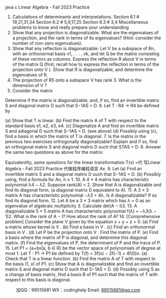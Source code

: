 java c
Linear Algebra - Fall 2023 
Practice
1. Calculations of determinants and interpretations.
Section 6.1 # 19,21,31,34
Section 6.2 # 5,9,17,25
Section 6.3 # 3,4
Miscellaneous problems to know and really prepare your understanding 
2. Show that any projection is diagonalizable.
What are the eigenvalues of a projection, and the rank in terms of its eigenvalues? (Hint: consider the number of non-zero eigenvalues).
3. Show that any reflection is diagonalizable:
Let V be a subspace of Rn, with an orthonormal basis v1, . . . , vk, and let Q be the matrix consisting of these vectors as columns. Express the reflection R about V in terms of the matrix Q (first, recall how to express the reflection in terms of the projection onto V ). Show that R is diagonalizable, and determine the eigenvalues of R.
4. The projection of R5 onto a subspace V has rank 3. What is the dimension of V ?
5. Consider the matrix

Determine if the matrix is diagonalizable, and, if so, find an invertible matrix S and diagonal matrix D such that S−1AS = D.
6. Let T : R4 → R4 be defined by

(a) Show that T is linear.
(b) Find the matrix A of T with respect to the standard basis e1, e2, e3, e4.
(c) Diagonalize A and find an invertible matrix S and adiagonal D such that S−1AS = D. (see above)
(d) Possibly using (c), find a basis in which the matrix of T is diagonal.
7. Is the matrix in the previous two exercises orthogonally diagonalizable? Explain and if so, find an orthogonal matrix S and diagonal matrix D such that STAS = D.
8. Answer the same two questions as above for the matrix:

Equivalentlty, same questions for the linear transformation T(x) =代 写Linear Algebra - Fall 2023 Practice
代做程序编程语言 Ax.
9. Let 
(a) Find an invertible matrix S and a diagonal matrix D such that S−1AS = D.
(b) Possibly using, find a formula for An, n ≥ 1.
10. A 4 × 4 matrix has characteristic polynomial λ4 − λ2. Suppose rank(A) = 2. Show that A is diagonalizable and find its diagonal form. (a diagonal matrix D equivalent to A).
11. A 3 × 3 matrix A has characteristic polynomial −λ3 + 4λ. Is A diagonalizable? If so find its diagonal form.
12. Let A be a 3 × 3 matrix which has λ = 0 as an eigenvalue of algebraic multiplicity 3. Calculate det(A − I)3.
13. A diagonalizable 5 × 5 matrix A has characteristic polynomial f(λ) = −λ3(λ − 1)2. What is the rank of A − I? How about the rank of A?
14. [Comprehensive problem]
Consider the plane V given by the equation x + y + z = 0.
(a) Find a matrix whose kernel is V .
(b) Find a basis in V .
(c) Find an orthonormal basis in V .
(d) Let P be the projection onto V . Find the matrix of P.
(e) Find a basis where the matrix of P is diagonal, and determine this diagonal matrix.
(f) Find the eigenvalues of P, the determinant of P and the trace of P.
15. Let P1 = {a+bx|a, b ∈ R} be the vector space of polynomials of degree at most 1. Let T : P1 → P1 be defined by T(f) = 3f(x) − 2f(−1) + 4f(0)x.
(a) Check that T is a linear function.
(b) Find the matrix A of T with respect to the basis (1, x) of P1.
(c) Show that A is diagonalizable and find an invertible matrix S and diagonal matrix D such that S−1AS = D.
(d) Possibly using S as a change of basis matrix, find a basis B of P1 such that the matrix of T with respect to this basis is diagonal.







         
加QQ：99515681  WX：codinghelp  Email: 99515681@qq.com
